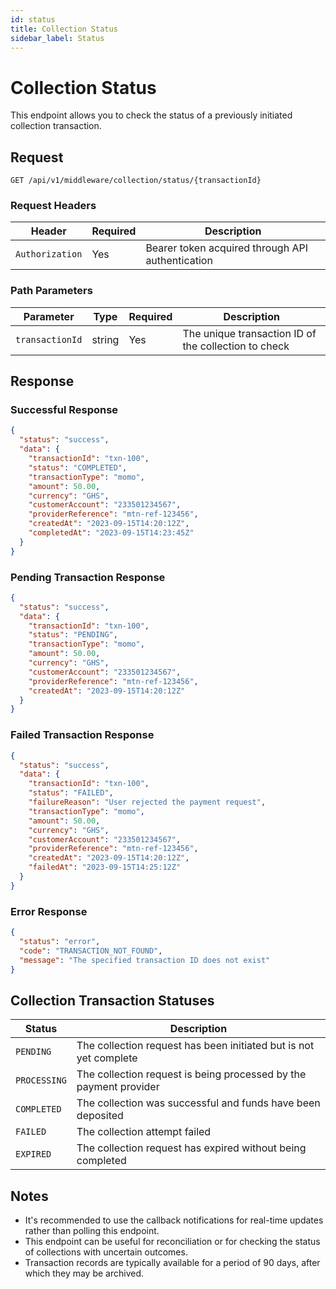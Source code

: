 ```yaml
---
id: status
title: Collection Status
sidebar_label: Status
---
```


# Collection Status

This endpoint allows you to check the status of a previously initiated collection transaction.

## Request

```http
GET /api/v1/middleware/collection/status/{transactionId}
```

### Request Headers

| Header | Required | Description |
|--------|----------|-------------|
| `Authorization` | Yes | Bearer token acquired through API authentication |

### Path Parameters

| Parameter | Type | Required | Description |
|-----------|------|----------|-------------|
| `transactionId` | string | Yes | The unique transaction ID of the collection to check |

## Response

### Successful Response

```json
{
  "status": "success",
  "data": {
    "transactionId": "txn-100",
    "status": "COMPLETED",
    "transactionType": "momo",
    "amount": 50.00,
    "currency": "GHS",
    "customerAccount": "233501234567",
    "providerReference": "mtn-ref-123456",
    "createdAt": "2023-09-15T14:20:12Z",
    "completedAt": "2023-09-15T14:23:45Z"
  }
}
```

### Pending Transaction Response

```json
{
  "status": "success",
  "data": {
    "transactionId": "txn-100",
    "status": "PENDING",
    "transactionType": "momo",
    "amount": 50.00,
    "currency": "GHS", 
    "customerAccount": "233501234567",
    "providerReference": "mtn-ref-123456",
    "createdAt": "2023-09-15T14:20:12Z"
  }
}
```

### Failed Transaction Response

```json
{
  "status": "success",
  "data": {
    "transactionId": "txn-100",
    "status": "FAILED",
    "failureReason": "User rejected the payment request",
    "transactionType": "momo",
    "amount": 50.00,
    "currency": "GHS",
    "customerAccount": "233501234567",
    "providerReference": "mtn-ref-123456",
    "createdAt": "2023-09-15T14:20:12Z",
    "failedAt": "2023-09-15T14:25:12Z"
  }
}
```

### Error Response

```json
{
  "status": "error",
  "code": "TRANSACTION_NOT_FOUND",
  "message": "The specified transaction ID does not exist"
}
```

## Collection Transaction Statuses

| Status | Description |
|--------|-------------|
| `PENDING` | The collection request has been initiated but is not yet complete |
| `PROCESSING` | The collection request is being processed by the payment provider |
| `COMPLETED` | The collection was successful and funds have been deposited |
| `FAILED` | The collection attempt failed |
| `EXPIRED` | The collection request has expired without being completed |

## Notes

- It's recommended to use the callback notifications for real-time updates rather than polling this endpoint.
- This endpoint can be useful for reconciliation or for checking the status of collections with uncertain outcomes.
- Transaction records are typically available for a period of 90 days, after which they may be archived.